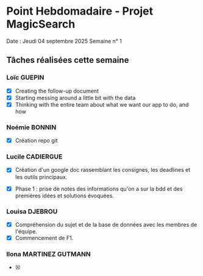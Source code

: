 # Point Hebdomadaire - Projet MagicSearch

Date : Jeudi 04 septembre 2025
Semaine n° 1

## Tâches réalisées cette semaine

### Loïc GUEPIN
- [x] Creating the follow-up document
- [x] Starting messing around a little bit with the data
- [x] Thinking with the entire team about what we want our app to do, and how

### Noémie BONNIN
- [x] Création repo git 

### Lucile CADIERGUE
- [x] Création d'un google doc rassemblant les consignes, les deadlines et les outils principaux.
- [x] Phase 1 : prise de notes des informations qu'on a sur la bdd et des premières idées et solutions évoquées.


### Louisa DJEBROU
- [x] Compréhension du sujet et de la base de données avec les membres de l'équipe.
- [x] Commencement de F1. 

### Ilona MARTINEZ GUTMANN
- [x] 
